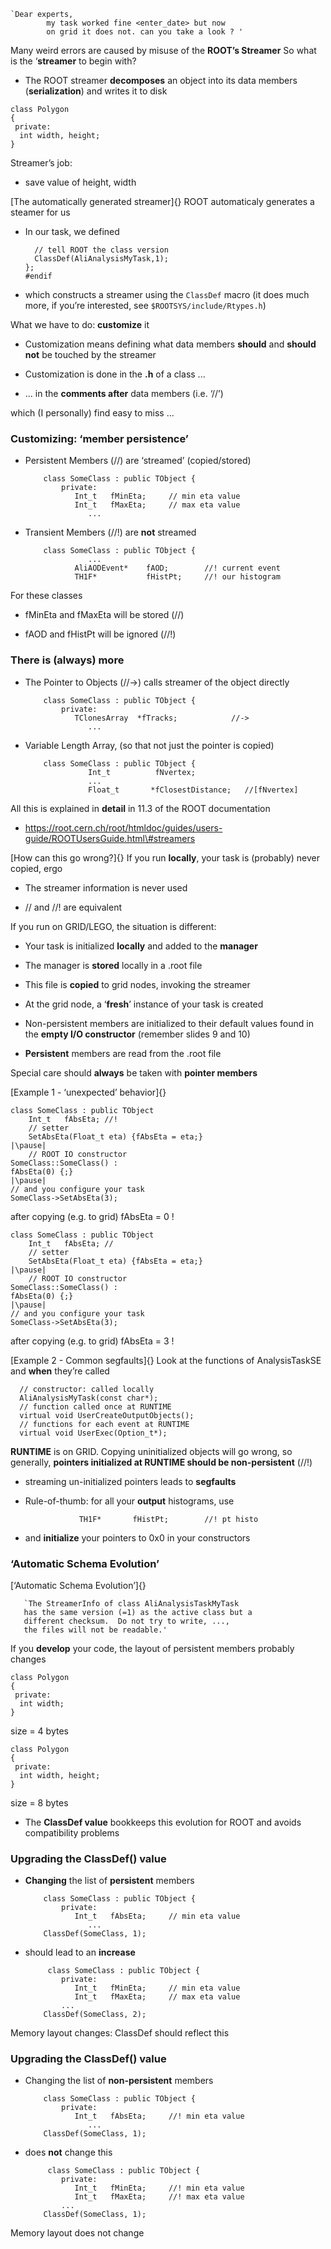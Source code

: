 
    `Dear experts,
            my task worked fine <enter_date> but now 
            on grid it does not. can you take a look ? '
            

Many weird errors are caused by misuse of the **ROOT’s Streamer** So
what is the ‘**streamer** to begin with?

-   The ROOT streamer **decomposes** an object into its data members
    (**serialization**) and writes it to disk

``` {.numberLines .c language="C" numbers="left"}
class Polygon
{
 private:
  int width, height;
}
```

Streamer’s job:

-   save value of height, width

[The automatically generated streamer]{} ROOT automaticaly generates a
steamer for us

-   In our task, we defined

          // tell ROOT the class version
          ClassDef(AliAnalysisMyTask,1);
        };
        #endif

-   which constructs a streamer using the `ClassDef` macro (it does much
    more, if you’re interested, see `$ROOTSYS/include/Rtypes.h`)

What we have to do: **customize** it

-   Customization means defining what data members **should** and
    **should not** be touched by the streamer

-   Customization is done in the **.h** of a class ...

-   ... in the **comments after** data members (i.e. ‘//’)

which (I personally) find easy to miss ...

### Customizing: ‘member persistence’

-   Persistent Members (//) are ‘streamed’ (copied/stored)

            class SomeClass : public TObject {
                private:
                   Int_t   fMinEta;     // min eta value
                   Int_t   fMaxEta;     // max eta value
                      ...
            

-   Transient Members (//!) are **not** streamed

            class SomeClass : public TObject {
                      ...
                   AliAODEvent*    fAOD;        //! current event
                   TH1F*           fHistPt;     //! our histogram
            

For these classes

-   fMinEta and fMaxEta will be stored (//)

-   fAOD and fHistPt will be ignored (//!)

### There is (always) more

-   The Pointer to Objects (//-$>$) calls streamer of the object
    directly

            class SomeClass : public TObject {
                private:
                   TClonesArray  *fTracks;            //->
                      ...
            

-   Variable Length Array, (so that not just the pointer is copied)

            class SomeClass : public TObject {
                      Int_t          fNvertex;
                      ...
                      Float_t       *fClosestDistance;   //[fNvertex]
            

All this is explained in **detail** in 11.3 of the ROOT documentation

-   https://root.cern.ch/root/htmldoc/guides/users-guide/ROOTUsersGuide.html\#streamers

[How can this go wrong?]{} If you run **locally**, your task is
(probably) never copied, ergo

-   The streamer information is never used

-   // and //! are equivalent

If you run on GRID/LEGO, the situation is different:

-   Your task is initialized **locally** and added to the **manager**

-   The manager is **stored** locally in a .root file

-   This file is **copied** to grid nodes, invoking the streamer

-   At the grid node, a ‘**fresh**’ instance of your task is created

-   Non-persistent members are initialized to their default values found
    in the **empty I/O constructor** (remember slides 9 and 10)

-   **Persistent** members are read from the .root file

Special care should **always** be taken with **pointer members**

[Example 1 - ‘unexpected’ behavior]{}

    class SomeClass : public TObject 
        Int_t   fAbsEta; //!
        // setter
        SetAbsEta(Float_t eta) {fAbsEta = eta;}
    |\pause|
        // ROOT IO constructor
    SomeClass::SomeClass() : 
    fAbsEta(0) {;}
    |\pause|
    // and you configure your task
    SomeClass->SetAbsEta(3);
       

after copying (e.g. to grid) fAbsEta = 0 !

    class SomeClass : public TObject 
        Int_t   fAbsEta; //
        // setter
        SetAbsEta(Float_t eta) {fAbsEta = eta;}
    |\pause|
        // ROOT IO constructor
    SomeClass::SomeClass() : 
    fAbsEta(0) {;}
    |\pause|
    // and you configure your task
    SomeClass->SetAbsEta(3);
            

after copying (e.g. to grid) fAbsEta = 3 !

[Example 2 - Common segfaults]{} Look at the functions of AnalysisTaskSE
and **when** they’re called

      // constructor: called locally
      AliAnalysisMyTask(const char*);
      // function called once at RUNTIME
      virtual void UserCreateOutputObjects();
      // functions for each event at RUNTIME
      virtual void UserExec(Option_t*);
        

**RUNTIME** is on GRID. Copying uninitialized objects will go wrong, so
generally, **pointers initialized at RUNTIME should be non-persistent**
(//!)

-   streaming un-initialized pointers leads to **segfaults**

-   Rule-of-thumb: for all your **output** histograms, use

                    TH1F*       fHistPt;        //! pt histo

-   and **initialize** your pointers to 0x0 in your constructors

### ‘Automatic Schema Evolution’

[‘Automatic Schema Evolution’]{}

       `The StreamerInfo of class AliAnalysisTaskMyTask
       has the same version (=1) as the active class but a 
       different checksum.  Do not try to write, ..., 
       the files will not be readable.'

If you **develop** your code, the layout of persistent members probably
changes

``` {.numberLines .c language="C" numbers="left"}
class Polygon
{
 private:
  int width;
}
```

size = 4 bytes

``` {.numberLines .c language="C" numbers="left"}
class Polygon
{
 private:
  int width, height;
}
```

size = 8 bytes

-   The **ClassDef value** bookkeeps this evolution for ROOT and avoids
    compatibility problems

### Upgrading the ClassDef() value

-   **Changing** the list of **persistent** members

            class SomeClass : public TObject {
                private:
                   Int_t   fAbsEta;     // min eta value
                      ...
            ClassDef(SomeClass, 1);
            

-   should lead to an **increase**

             class SomeClass : public TObject {
                private:
                   Int_t   fMinEta;     // min eta value
                   Int_t   fMaxEta;     // max eta value
                ...
            ClassDef(SomeClass, 2);
            

Memory layout changes: ClassDef should reflect this

### Upgrading the ClassDef() value

-   Changing the list of **non-persistent** members

            class SomeClass : public TObject {
                private:
                   Int_t   fAbsEta;     //! min eta value
                      ...
            ClassDef(SomeClass, 1);
            

-   does **not** change this

             class SomeClass : public TObject {
                private:
                   Int_t   fMinEta;     //! min eta value
                   Int_t   fMaxEta;     //! max eta value
                ...
            ClassDef(SomeClass, 1);
            

Memory layout does not change

